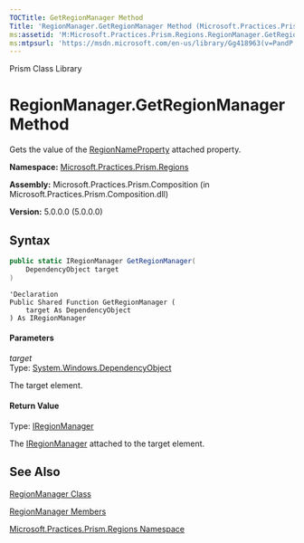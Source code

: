 ```yaml
---
TOCTitle: GetRegionManager Method
Title: 'RegionManager.GetRegionManager Method (Microsoft.Practices.Prism.Regions)'
ms:assetid: 'M:Microsoft.Practices.Prism.Regions.RegionManager.GetRegionManager(System.Windows.DependencyObject)'
ms:mtpsurl: 'https://msdn.microsoft.com/en-us/library/Gg418963(v=PandP.50)'
---
```


Prism Class Library

# RegionManager.GetRegionManager Method

Gets the value of the [RegionNameProperty](https://msdn.microsoft.com/en-us/library/microsoft.practices.prism.regions.regionmanager.regionnameproperty(v=pandp.50)) attached property.

**Namespace:** [Microsoft.Practices.Prism.Regions](https://msdn.microsoft.com/en-us/library/microsoft.practices.prism.regions(v=pandp.50))

**Assembly:** Microsoft.Practices.Prism.Composition (in Microsoft.Practices.Prism.Composition.dll)

**Version:** 5.0.0.0 (5.0.0.0)

## Syntax

```C#
public static IRegionManager GetRegionManager(
	DependencyObject target
)
```
```VB
'Declaration
Public Shared Function GetRegionManager ( 
	target As DependencyObject
) As IRegionManager
```

#### Parameters

*target*  
Type: [System.Windows.DependencyObject](http://msdn2.microsoft.com/en-us/library/ms589309)

The target element.

#### Return Value

Type: [IRegionManager](https://msdn.microsoft.com/en-us/library/microsoft.practices.prism.regions.iregionmanager(v=pandp.50))

The [IRegionManager](https://msdn.microsoft.com/en-us/library/microsoft.practices.prism.regions.iregionmanager(v=pandp.50)) attached to the target element.

## See Also


[RegionManager Class](https://msdn.microsoft.com/en-us/library/microsoft.practices.prism.regions.regionmanager(v=pandp.50))

[RegionManager Members](https://msdn.microsoft.com/en-us/library/microsoft.practices.prism.regions.regionmanager_members(v=pandp.50))

[Microsoft.Practices.Prism.Regions Namespace](https://msdn.microsoft.com/en-us/library/microsoft.practices.prism.regions(v=pandp.50))
